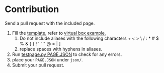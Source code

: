 # Contribution

Send a pull request with the included page.

1. Fill the [template](template.json), refer to [virtual box example.](virtual-box.json)
    1. Do not include aliases with the following characters + < > \ / : * # $ % & { } ! ' ` " @ = | ]
    2. replace spaces with hyphens in aliases.
2. Run [testpage.py PAGE.JSON](/parseJSON.py) to check for any errors.
3. place your `PAGE.JSON` under `json/`.
4. Submit your pull request.
